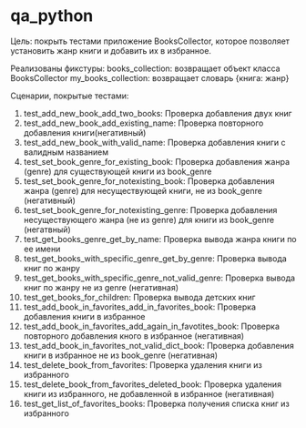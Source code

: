 # qa_python
Цель: покрыть тестами приложение BooksCollector, которое позволяет установить жанр книги и добавить их в избранное. 

Реализованы фикстуры:
books_collection: возвращает объект класса BooksCollector
my_books_collection: возвращает словарь {книга: жанр}

Сценарии, покрытые тестами:
1. test_add_new_book_add_two_books: Проверка добавления двух книг
2. test_add_new_book_add_existing_name: Проверка повторного добавления книги(негативный)
3. test_add_new_book_with_valid_name: Проверка добавления книги с валидным названием
4. test_set_book_genre_for_existing_book: Проверка добавления жанра (genre) для существующей книги из book_genre
5. test_set_book_genre_for_notexisting_book: Проверка добавления жанра (genre) для несуществующей книги, не из book_genre (негативный)
6. test_set_book_genre_for_notexisting_genre: Проверка добавления несуществующего жанра (не из genre) для книги из book_genre (негатвный)
7. test_get_books_genre_get_by_name: Проверка вывода жанра книги по ее имени
8. test_get_books_with_specific_genre_get_by_genre: Проверка вывода книг по жанру
9. test_get_books_with_specific_genre_not_valid_genre: Проверка вывода книг по жанру не из genre (негативная)
10. test_get_books_for_children: Проверка вывода детских книг
11. test_add_book_in_favorites_add_in_favorites_book: Проверка добавления книги в избранное
12. test_add_book_in_favorites_add_again_in_favotites_book: Проверка повторного добавления кного в избранное (негативная)
13. test_add_book_in_favorites_not_valid_dict_book: Проверка добавления книги в избранное не из book_genre (негативная)
14. test_delete_book_from_favorites: Проверка удаления книги из избранного
15. test_delete_book_from_favorites_deleted_book: Проверка удаления книги из избранного, не добавленной в избранное (негативная)
16. test_get_list_of_favorites_books: Проверка получения списка книг из избранного
